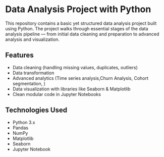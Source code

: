 # Data Analysis Project with Python

This repository contains a basic yet structured data analysis project built using Python. The project walks through essential stages of the data analysis pipeline — from initial data cleaning and preparation to advanced analysis and visualization.

## Features
- Data cleaning (handling missing values, duplicates, outliers)
- Data transformation
- Advanced analytics (Time series analysis,Churn Analysis, Cohort segmentation,  )
- Data visualization with libraries like Seaborn & Matplotlib
- Clean modular code in Jupyter Notebooks


## Technologies Used
- Python 3.x
- Pandas
- NumPy
- Matplotlib
- Seaborn
- Jupyter Notebook

